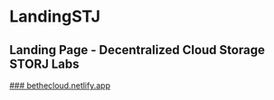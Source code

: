 # LandingSTJ
## Landing Page - Decentralized Cloud Storage STORJ Labs
[### bethecloud.netlify.app](bethecloud.netlify.app)
